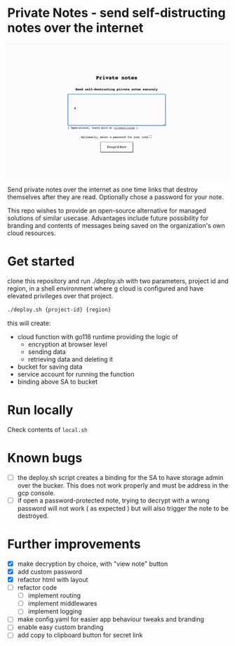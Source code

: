 # Private Notes - send self-distructing notes over the internet

![private_notes](private_notes.gif)

Send private notes over the internet as one time links that destroy themselves after they are read. Optionally chose a password for your note.

This repo wishes to provide an open-source alternative for managed solutions of similar usecase. Advantages include future possibility for branding and contents of messages being saved on the organization's own cloud resources.

# Get started

clone this repository and run ./deploy.sh with two parameters, project id and region, in a shell environment where g cloud is configured and have elevated privileges over that project.
```bash
./deploy.sh {project-id} {region}
```

this will create:
- cloud function with go116 runtime providing the logic of
    - encryption at browser level
    - sending data
    - retrieving data and deleting it
- bucket for saving data
- service account for running the function
- binding above SA to bucket

# Run locally

Check contents of `local.sh` 

# Known bugs
- [ ] the deploy.sh script creates a binding for the SA to have storage admin over the bucker. This does not work properly and must be address in the gcp console.
- [ ] if open a password-protected note, trying to decrypt with a wrong password will not work ( as expected ) but will also trigger the note to be destroyed.
# Further improvements
- [x] make decryption by choice, with "view note" button
- [x] add custom password
- [x] refactor html with layout
- [ ] refactor code
    - [ ] implement routing
    - [ ] implement middlewares
    - [ ] implement logging
- [ ] make config.yaml for easier app behaviour tweaks and branding
- [ ] enable easy custom branding
- [ ] add copy to clipboard button for secret link
